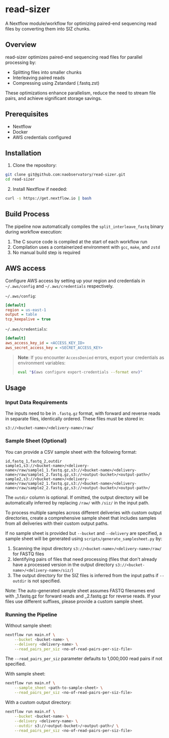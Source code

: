 # read-sizer

A Nextflow module/workflow for optimizing paired-end sequencing read files by converting them into SIZ chunks.

## Overview

read-sizer optimizes paired-end sequencing read files for parallel processing by:
- Splitting files into smaller chunks
- Interleaving paired reads
- Compressing using Zstandard (.fastq.zst)

These optimizations enhance parallelism, reduce the need to stream file pairs, and achieve significant storage savings.

## Prerequisites

- Nextflow
- Docker
- AWS credentials configured

## Installation

1. Clone the repository:
```bash
git clone git@github.com:naobservatory/read-sizer.git
cd read-sizer
```

2. Install Nextflow if needed:
```bash
curl -s https://get.nextflow.io | bash
```

## Build Process

The pipeline now automatically compiles the `split_interleave_fastq` binary during workflow execution:

1. The C source code is compiled at the start of each workflow run
2. Compilation uses a containerized environment with `gcc`, `make`, and `zstd`
3. No manual build step is required

## AWS access

Configure AWS access by setting up your region and credentials in  `~/.aws/config` and `~/.aws/credentials` respectively.

`~/.aws/config`:
```ini
[default]
region = us-east-1
output = table
tcp_keepalive = true
```

`~/.aws/credentials`:
```ini
[default]
aws_access_key_id = <ACCESS_KEY_ID>
aws_secret_access_key = <SECRET_ACCESS_KEY>
```

> **Note**: If you encounter `AccessDenied` errors, export your credentials as environment variables:
> ```bash
> eval "$(aws configure export-credentials --format env)"
> ```

## Usage

### Input Data Requirements

The inputs need to be in `.fastq.gz` format, with forward and reverse reads in separate files, identically ordered. These files must be stored in:
```
s3://<bucket-name>/<delivery-name>/raw/
```

### Sample Sheet (Optional)

You can provide a CSV sample sheet with the following format:

```csv
id,fastq_1,fastq_2,outdir
sample1,s3://<bucket-name>/<delivery-name>/raw/sample1_1.fastq.gz,s3://<bucket-name>/<delivery-name>/raw/sample1_2.fastq.gz,s3://<output-bucket>/<output-path>/
sample2,s3://<bucket-name>/<delivery-name>/raw/sample2_1.fastq.gz,s3://<bucket-name>/<delivery-name>/raw/sample2_2.fastq.gz,s3://<output-bucket>/<output-path>/
```

The `outdir` column is optional. If omitted, the output directory will be automatically inferred by replacing `/raw/` with `/siz/` in the input path.

To process multiple samples across different deliveries with custom output directories, create a comprehensive sample sheet that includes samples from all deliveries with their custom output paths.

If no sample sheet is provided but `--bucket` and `--delivery` are specified, a sample sheet will be generated using `scripts/generate_samplesheet.py` by:
1. Scanning the input directory `s3://<bucket-name>/<delivery-name>/raw/` for FASTQ files
2. Identifying pairs of files that need processing (files that don't already have a processed version in the output directory `s3://<bucket-name>/<delivery-name>/siz/`)
3. The output directory for the SIZ files is inferred from the input paths if `--outdir` is not specified.

Note: The auto-generated sample sheet assumes FASTQ filenames end with _1.fastq.gz for forward reads and _2.fastq.gz for reverse reads. If your files use different suffixes, please provide a custom sample sheet.

### Running the Pipeline

Without sample sheet:
```bash
nextflow run main.nf \
    --bucket <bucket-name> \
    --delivery <delivery-name> \
    --read_pairs_per_siz <no-of-read-pairs-per-siz-file>
```
The `--read_pairs_per_siz` parameter defaults to 1,000,000 read pairs if not specified.

With sample sheet:
```bash
nextflow run main.nf \
    --sample_sheet <path-to-sample-sheet> \
    --read_pairs_per_siz <no-of-read-pairs-per-siz-file>
```

With a custom output directory:
```bash
nextflow run main.nf \
    --bucket <bucket-name> \
    --delivery <delivery-name> \
    --outdir s3://<output-bucket>/<output-path>/ \
    --read_pairs_per_siz <no-of-read-pairs-per-siz-file>
```